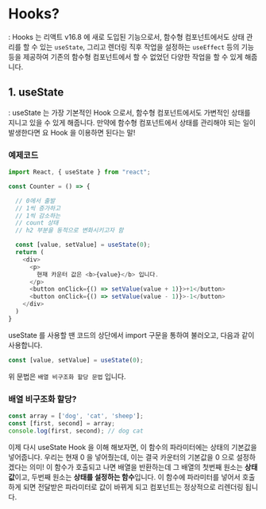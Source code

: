 # Hooks?

: Hooks 는 리액트 v16.8 에 새로 도입된 기능으로서, 함수형 컴포넌트에서도 상태 관리를 할 수 있는 `useState`, 그리고 렌더링 직후 작업을 설정하는 `useEffect` 등의 기능등을 제공하여 기존의 함수형 컴포넌트에서 할 수 없었던 다양한 작업을 할 수 있게 해줍니다.

## 1. useState

: useState 는 가장 기본적인 Hook 으로서, 함수형 컴포넌트에서도 가변적인 상태를 지니고 있을 수 있게 해줍니다. 만약에 함수형 컴포넌트에서 상태를 관리해야 되는 일이 발생한다면 요 Hook 을 이용하면 된다는 말!

### 예제코드

```js:Counter.js
import React, { useState } from "react";

const Counter = () => {

  // 0에서 출발
  // 1씩 증가하고
  // 1씩 감소하는
  // count 상태
  // h2 부분을 동적으로 변화시키고자 함

  const [value, setValue] = useState(0);
  return (
    <div>
      <p>
        현재 카운터 값은 <b>{value}</b> 입니다.
      </p>
      <button onClick={() => setValue(value + 1)}>+1</button>
      <button onClick={() => setValue(value - 1)}>-1</button>
    </div>
  )
}
```

useState 를 사용할 땐 코드의 상단에서 import 구문을 통하여 불러오고, 다음과 같이 사용합니다.

```js:Counter.js
const [value, setValue] = useState(0);
```

위 문법은 `배열 비구조화 할당 문법` 입니다.

### 배열 비구조화 할당?

```js:ArrayEx.js
const array = ['dog', 'cat', 'sheep'];
const [first, second] = array;
console.log(first, second); // dog cat
```

이제 다시 useState Hook 을 이해 해보자면, 이 함수의 파라미터에는 상태의 기본값을 넣어줍니다. 우리는 현재 0 을 넣어줬는데, 이는 결국 카운터의 기본값을 0 으로 설정하겠다는 의미! 이 함수가 호출되고 나면 배열을 반환하는데 그 배열의 첫번째 원소는 **상태 값**이고, 두번째 원소는 **상태를 설정하는 함수**입니다. 이 함수에 파라미터를 넣어서 호출하게 되면 전달받은 파라미터로 값이 바뀌게 되고 컴포넌트는 정상적으로 리렌더링 됩니다.
